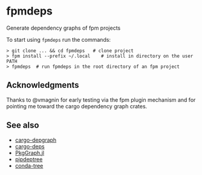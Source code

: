 # fpmdeps

Generate dependency graphs of fpm projects

To start using `fpmdeps` run the commands:

```
> git clone ... && cd fpmdeps   # clone project
> fpm install --prefix ~/.local    # install in directory on the user PATH
> fpmdeps  # run fpmdeps in the root directory of an fpm project
```

## Acknowledgments

Thanks to @vmagnin for early testing via the fpm plugin mechanism and for pointing me toward the cargo dependency graph crates.

## See also

- [cargo-depgraph](https://crates.io/crates/cargo-depgraph/)
- [cargo-deps](https://crates.io/crates/cargo-deps)
- [PkgGraph.jl](https://github.com/tfiers/PkgGraph.jl)
- [pipdeptree](https://pypi.org/project/pipdeptree/)
- [conda-tree](https://github.com/conda-incubator/conda-tree)
